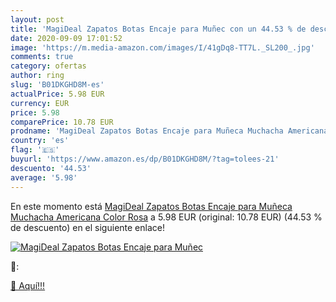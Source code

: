 ```yaml
---
layout: post
title: 'MagiDeal Zapatos Botas Encaje para Muñec con un 44.53 % de descuento'
date: 2020-09-09 17:01:52
image: 'https://m.media-amazon.com/images/I/41gDq8-TT7L._SL200_.jpg'
comments: true
category: ofertas
author: ring
slug: 'B01DKGHD8M-es'
actualPrice: 5.98 EUR
currency: EUR
price: 5.98
comparePrice: 10.78 EUR
prodname: 'MagiDeal Zapatos Botas Encaje para Muñeca Muchacha Americana Color Rosa'
country: 'es'
flag: '🇪🇸'
buyurl: 'https://www.amazon.es/dp/B01DKGHD8M/?tag=tolees-21'
descuento: '44.53'
average: '5.98'
---
```


En este momento está [MagiDeal Zapatos Botas Encaje para Muñeca Muchacha Americana Color Rosa](https://www.amazon.es/dp/B01DKGHD8M/?tag=tolees-21) a 5.98 EUR (original: 10.78 EUR) (44.53 %  de descuento) en el siguiente enlace!

[![MagiDeal Zapatos Botas Encaje para Muñec](https://m.media-amazon.com/images/I/41gDq8-TT7L._SL200_.jpg)](https://www.amazon.es/dp/B01DKGHD8M/?tag=tolees-21)

🔎:


[🛒 Aquí!!!](https://www.amazon.es/dp/B01DKGHD8M/?tag=tolees-21)
